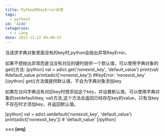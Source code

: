 ```yaml
---
title: Python的KeyError异常
tags:
  - python3
id: '4246'
categories:
  - - Lang
date: 2013-11-22 09:40:53
---
```



<!-- more -->
当请求字典对象里面没有的key时,python会抛出异常KeyError。

如果不想抛出异常而是当没有对应的键时提供一个默认值，可以使用字典对象的get()方法:
\[python\]
val = adict.get('nonexist_key', 'default_value')
print(val) #default_value
print(adict\['nonexist_key'\]) #KeyError: 'nonexist_key'
\[/python\]
get()方法值提供默认值，不会为字典对象添加key

如果在访问字典没有对应key时想添加这个key，并设置默认值，可以使用字典对象的setdefault(key, val)方法,这个方法会返回已经存在key的value，只有当key不存在时才添加key，并返回默认值。

\[python\]
val = adict.setdefault('nonexsit_key', 'default_value')
print(adict\['nonexsit_key'\]) # 'default_value'
\[/python\]

**\===
\[erq\]**